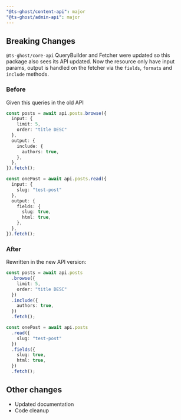 ```yaml
---
"@ts-ghost/content-api": major
"@ts-ghost/admin-api": major
---
```


## Breaking Changes

`@ts-ghost/core-api` QueryBuilder and Fetcher were updated so this package also sees its API updated. Now the resource only have input params, output is handled on the fetcher via the `fields`, `formats` and `include` methods.

### Before 

Given this queries in the old API
```ts
const posts = await api.posts.browse({
  input: {
    limit: 5,
    order: "title DESC"
  },
  output: {
    include: {
      authors: true,
    },
  },
}).fetch();

const onePost = await api.posts.read({
  input: {
    slug: "test-post"
  },
  output: {
    fields: {
      slug: true,
      html: true,
    },
  },
}).fetch();
```

### After

Rewritten in the new API version:

```ts
const posts = await api.posts
  .browse({
    limit: 5,
    order: "title DESC"
  })
  .include({
    authors: true,
  })
  .fetch();

const onePost = await api.posts
  .read({
    slug: "test-post"
  })
  .fields({
    slug: true,
    html: true,
  })
  .fetch();
```

## Other changes

- Updated documentation
- Code cleanup